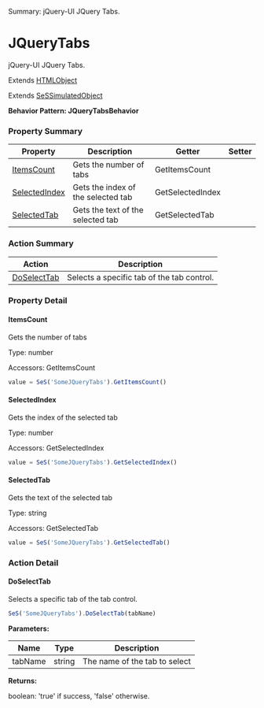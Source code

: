 Summary: jQuery-UI JQuery Tabs.

# JQueryTabs

jQuery-UI JQuery Tabs.
 
Extends [HTMLObject](HTMLObject.md)

Extends [SeSSimulatedObject](SeSSimulatedObject.md)





**Behavior Pattern: JQueryTabsBehavior**


<!-- ============================== property summary ========================== -->



### Property Summary
| **Property** | **Description** | **Getter** | **Setter** |
| ------------ | --------------- | ---------- | ---------- |
| [ItemsCount](#itemscount) | Gets the number of tabs | GetItemsCount |  |
| [SelectedIndex](#selectedindex) | Gets the index of the selected tab | GetSelectedIndex |  |
| [SelectedTab](#selectedtab) | Gets the text of the selected tab | GetSelectedTab |  |



<!-- ============================== action summary ========================== -->



### Action Summary
|  **Action** | **Description** | 
| ----------- | --------------- |
|  [DoSelectTab](#doselecttab) | Selects a specific tab of the tab control. |



<!-- ============================== property detail ========================== -->

### Property Detail

<a name="ItemsCount"></a>
#### ItemsCount

Gets the number of tabs



Type: number


Accessors: GetItemsCount

```javascript
value = SeS('SomeJQueryTabs').GetItemsCount()
```


<a name="SelectedIndex"></a>
#### SelectedIndex

Gets the index of the selected tab



Type: number


Accessors: GetSelectedIndex

```javascript
value = SeS('SomeJQueryTabs').GetSelectedIndex()
```


<a name="SelectedTab"></a>
#### SelectedTab

Gets the text of the selected tab



Type: string


Accessors: GetSelectedTab

```javascript
value = SeS('SomeJQueryTabs').GetSelectedTab()
```




<!-- ============================== action detail ========================== -->

### Action Detail

<a name="DoSelectTab"></a>    
#### DoSelectTab

Selects a specific tab of the tab control.

```javascript
SeS('SomeJQueryTabs').DoSelectTab(tabName)
```


**Parameters:**

|  **Name** | **Type** | **Description** |
| ---------- | -------- | --------------- |
| tabName | string |  The name of the tab to select |




**Returns:**

boolean: 'true' if success, 'false' otherwise.



<a name="see.also.jquerytabs.doselecttab"></a>

  

